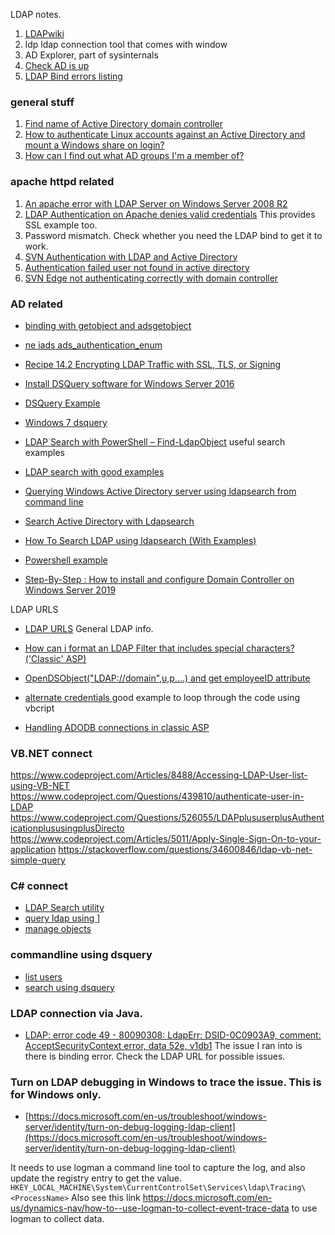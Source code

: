 LDAP notes.


1. [LDAPwiki](ldapwiki.com)
2. ldp ldap connection tool that comes with window
3. AD Explorer, part of sysinternals
4. [Check AD is up](https://docs.microsoft.com/en-us/troubleshoot/windows-server/identity/enable-ldap-over-ssl-3rd-certification-authority)
5. [LDAP Bind errors listing](https://ldapwiki.com/wiki/Common%20Active%20Directory%20Bind%20Errors)

### general stuff

1. [Find name of Active Directory domain controller](https://serverfault.com/questions/78089/find-name-of-active-directory-domain-controller?rq=1)
2. [How to authenticate Linux accounts against an Active Directory and mount a Windows share on login?](https://serverfault.com/questions/135396/how-to-authenticate-linux-accounts-against-an-active-directory-and-mount-a-windo?noredirect=1&lq=1)
3. [How can I find out what AD groups I'm a member of?](https://serverfault.com/questions/111650/how-can-i-find-out-what-ad-groups-im-a-member-of?rq=1)


### apache httpd related

1. [An apache error with LDAP Server on Windows Server 2008 R2](https://serverfault.com/questions/773174/an-apache-error-with-ldap-server-on-windows-server-2008-r2)
2. [LDAP Authentication on Apache denies valid credentials](https://serverfault.com/questions/709919/ldap-authentication-on-apache-denies-valid-credentials)  This provides SSL example too.
3. Password mismatch. Check whether you need the LDAP bind to get it to work.
4. [SVN Authentication with LDAP and Active Directory](https://serverfault.com/questions/431290/svn-authentication-with-ldap-and-active-directory)
5. [Authentication failed user not found in active directory](https://serverfault.com/questions/578336/authentication-failed-user-not-found-in-active-directory)
6. [SVN Edge not authenticating correctly with domain controller](https://serverfault.com/questions/735347/svn-edge-not-authenticating-correctly-with-domain-controller)


### AD related
* [binding with getobject and adsgetobject](https://docs.microsoft.com/en-us/windows/win32/adsi/binding-with-getobject-and-adsgetobject)
* [ne iads ads_authentication_enum](https://docs.microsoft.com/en-us/windows/win32/api/iads/ne-iads-ads_authentication_enum)

* [Recipe 14.2 Encrypting LDAP Traffic with SSL, TLS, or Signing](http://etutorials.org/Server+Administration/Active+Directory.+Windows+server+2003+Windows+2000/Chapter+14.+Security+and+Authentication/Recipe+14.2+Encrypting+LDAP+Traffic+with+SSL+TLS+or+Signing/)

* [Install DSQuery software for Windows Server 2016](http://portal.sivarajan.com/2016/10/windows-server-2016active-directorypart1.html)
* [DSQuery Example](https://docs.microsoft.com/en-us/previous-versions/windows/it-pro/windows-server-2012-r2-and-2012/cc725702(v=ws.11))
* [Windows 7 dsquery](https://stackoverflow.com/questions/8514599/windows-7-powershell-cannot-find-dsquery-and-dsget)
* [LDAP Search with PowerShell – Find-LdapObject](https://activedirectoryfaq.com/2015/02/ldap-search-powershell-find-ldapobject/) useful search examples
* [LDAP search with good examples](https://theitbros.com/ldapsearch/)
* [Querying Windows Active Directory server using ldapsearch from command line](https://stackoverflow.com/questions/22224465/querying-windows-active-directory-server-using-ldapsearch-from-command-line)
* [Search Active Directory with Ldapsearch](https://tylersguides.com/guides/search-active-directory-ldapsearch/#:~:text=It%20is%20fairly%20common%20to,search%20Active%20Directory%20with%20ldapsearch.)
* [How To Search LDAP using ldapsearch (With Examples)](https://devconnected.com/how-to-search-ldap-using-ldapsearch-examples/)
* [Powershell example](http://www.jaapbrasser.com/wp-content/uploads/2012/11/Adsisearcher-Examples.txt)
* [Step-By-Step : How to install and configure Domain Controller on Windows Server 2019](https://www.virtualgyanis.com/post/step-by-step-how-to-install-and-configure-domain-controller-on-windows-server-2019)



LDAP URLS
* [LDAP URLS](https://ldap.com/ldap-urls/)  General LDAP info.

* [How can i format an LDAP Filter that includes special characters? ('Classic' ASP)](https://stackoverflow.com/questions/20094875/how-can-i-format-an-ldap-filter-that-includes-special-characters-classic-asp)

* [OpenDSObject("LDAP://domain",u,p,...) and get employeeID attribute
](https://www.tek-tips.com/viewthread.cfm?qid=1512832)

* [alternate credentials ](http://www.rlmueller.net/ADOAltCredentials.htm) good example to loop through the code using vbcript

* [Handling ADODB connections in classic ASP
](https://stackoverflow.com/questions/3770017/handling-adodb-connections-in-classic-asp)


### VB.NET connect
https://www.codeproject.com/Articles/8488/Accessing-LDAP-User-list-using-VB-NET
https://www.codeproject.com/Questions/439810/authenticate-user-in-LDAP
https://www.codeproject.com/Questions/526055/LDAPplususerplusAuthenticationplususingplusDirecto
https://www.codeproject.com/Articles/5011/Apply-Single-Sign-On-to-your-application
https://stackoverflow.com/questions/34600846/ldap-vb-net-simple-query

### C# connect
* [LDAP Search utility](https://www.codeproject.com/Articles/1212134/LDAP-Search-Utility)
* [query ldap using ](https://stackoverflow.com/questions/6452531/querying-an-ldap)]
* [manage objects](https://docs.microsoft.com/en-us/troubleshoot/windows-server/identity/directory-service-manage-objects)

### commandline using dsquery
* [list users](https://serverfault.com/questions/49405/command-line-to-list-users-in-a-windows-active-directory-group)
* [search using dsquery](https://serverfault.com/questions/27223/command-line-active-directory-query-email-address-for-username)


### LDAP connection via Java.
* [LDAP: error code 49 - 80090308: LdapErr: DSID-0C0903A9, comment: AcceptSecurityContext error, data 52e, v1db1](https://stackoverflow.com/questions/31411665/ldap-error-code-49-80090308-ldaperr-dsid-0c0903a9-comment-acceptsecurityc)  The issue I ran into is there is binding error.  Check the LDAP URL for possible issues.

### Turn on LDAP debugging in Windows to trace the issue.  This is for Windows only.
* [https://docs.microsoft.com/en-us/troubleshoot/windows-server/identity/turn-on-debug-logging-ldap-client](https://docs.microsoft.com/en-us/troubleshoot/windows-server/identity/turn-on-debug-logging-ldap-client)

It needs to use logman a command line tool to capture the log, and also update the registry entry to get the value.
```HKEY_LOCAL_MACHINE\System\CurrentControlSet\Services\ldap\Tracing\<ProcessName>```
Also see this link https://docs.microsoft.com/en-us/dynamics-nav/how-to--use-logman-to-collect-event-trace-data to use logman to collect data.
